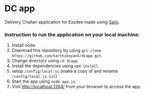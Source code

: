 # DC app
Delivery Challan application for Essdee made using [Sails](http://sailsjs.org).


### Instruction to run the application on your local machine.
1. Install node.
2. Download this repository by using `git clone https://github.com/karthikeyan5/dcapp.git`.
3. Change directory using `cd dcapp`.
3. Install the dependencies using `npm install`.
4. setup `/config/local.js` (make a copy of and rename `/config/local.js.txt`)
5. Start the app using `node app.js`. 
6. Visit [http://localhost:1364/](http://localhost:1364/) from your browser to access the app.
